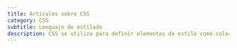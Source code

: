 ```yaml
---
title: Artículos sobre CSS
category: CSS
subtitle: Lenguaje de estilado
description: CSS se utiliza para definir elementos de estilo como colores, fuentes, márgenes, bordes, tamaño, posicionamiento, y muchos más, para los elementos HTML en una página web.
---
```

